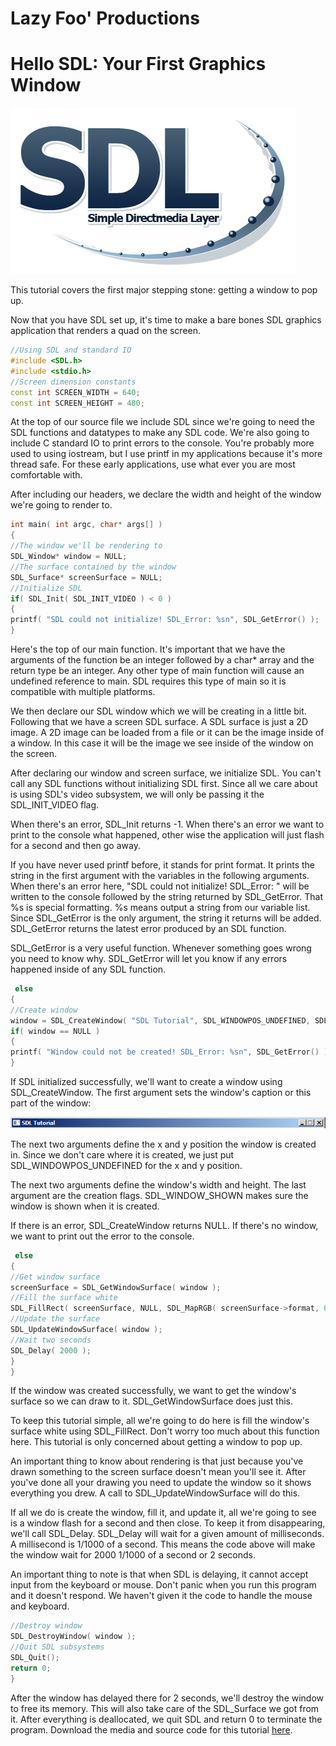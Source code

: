# Lazy Foo' Productions
# Hello SDL: Your First Graphics Window

![](images/preview.png)

This tutorial covers the first major stepping stone: getting a window to pop up.

Now that you have SDL set up, it's time to make a bare bones SDL graphics application that renders a quad on the screen.
```cpp
//Using SDL and standard IO
#include <SDL.h>
#include <stdio.h>
//Screen dimension constants
const int SCREEN_WIDTH = 640;
const int SCREEN_HEIGHT = 480;
```
At the top of our source file we include SDL since we're going to need the SDL functions and datatypes to make any SDL code. We're also going to include C standard IO to print errors
to the console. You're probably more used to using iostream, but I use printf in my applications because it's more thread safe. For these early applications, use what ever you are
most comfortable with.

After including our headers, we declare the width and height of the window we're going to render to.
```cpp
int main( int argc, char* args[] )
{
//The window we'll be rendering to
SDL_Window* window = NULL;
//The surface contained by the window
SDL_Surface* screenSurface = NULL;
//Initialize SDL
if( SDL_Init( SDL_INIT_VIDEO ) < 0 )
{
printf( "SDL could not initialize! SDL_Error: %sn", SDL_GetError() );
}
```

Here's the top of our main function. It's important that we have the arguments of the function be an integer followed by a char* array and the return type be an integer. Any other type of main function will cause an undefined reference to main. SDL requires this type of main so it is compatible with multiple platforms.

We then declare our SDL window which we will be creating in a little bit. Following that we have a screen SDL surface. A SDL surface is just a 2D image. A 2D image can be loaded from a file or it can be the image inside of a window. In this case it will be the image we see inside of the window on the screen.

After declaring our window and screen surface, we initialize SDL. You can't call any SDL functions without initializing SDL first. Since all we care about is using SDL's video subsystem, we will only be passing it the SDL_INIT_VIDEO flag.

When there's an error, SDL_Init returns -1\. When there's an error we want to print to the console what happened, other wise the application will just flash for a second and then go away.

If you have never used printf before, it stands for print format. It prints the string in the first argument with the variables in the following arguments. When there's an error here, "SDL could not initialize! SDL_Error: " will be written to the console followed by the string returned by SDL_GetError. That %s is special formatting. %s means output a string from our variable list. Since SDL_GetError is the only argument, the string it returns will be added. SDL_GetError returns the latest error produced by an SDL function.

SDL_GetError is a very useful function. Whenever something goes wrong you need to know why. SDL_GetError will let you know if any errors happened inside of any SDL function.

```cpp
 else
{
//Create window
window = SDL_CreateWindow( "SDL Tutorial", SDL_WINDOWPOS_UNDEFINED, SDL_WINDOWPOS_UNDEFINED, SCREEN_WIDTH, SCREEN_HEIGHT, SDL_WINDOW_SHOWN );
if( window == NULL )
{
printf( "Window could not be created! SDL_Error: %sn", SDL_GetError() );
}
```
If SDL initialized successfully, we'll want to create a window using SDL_CreateWindow. The first argument sets the window's caption or this part of the window:

![](images/caption.png)

The next two arguments define the x and y position the window is created in. Since we don't care where it is created, we just put SDL_WINDOWPOS_UNDEFINED for the x and y position.

The next two arguments define the window's width and height. The last argument are the creation flags. SDL_WINDOW_SHOWN makes sure the window is shown when it is created.

If there is an error, SDL_CreateWindow returns NULL. If there's no window, we want to print out the error to the console.
```cpp
 else
{
//Get window surface
screenSurface = SDL_GetWindowSurface( window );
//Fill the surface white
SDL_FillRect( screenSurface, NULL, SDL_MapRGB( screenSurface->format, 0xFF, 0xFF, 0xFF ) );
//Update the surface
SDL_UpdateWindowSurface( window );
//Wait two seconds
SDL_Delay( 2000 );
}
}
```
If the window was created successfully, we want to get the window's surface so we can draw to it. SDL_GetWindowSurface does just this.

To keep this tutorial simple, all we're going to do here is fill the window's surface white using SDL_FillRect. Don't worry too much about this function here. This tutorial is only concerned about getting a window to pop up.

An important thing to know about rendering is that just because you've drawn something to the screen surface doesn't mean you'll see it. After you've done all your drawing you need to update the window so it shows everything you drew. A call to SDL_UpdateWindowSurface will do this.

If all we do is create the window, fill it, and update it, all we're going to see is a window flash for a second and then close. To keep it from disappearing, we'll call SDL_Delay. SDL_Delay will wait for a given amount of milliseconds. A millisecond is 1/1000 of a second. This means the code above will make the window wait for 2000 1/1000 of a second or 2 seconds.

An important thing to note is that when SDL is delaying, it cannot accept input from the keyboard or mouse. Don't panic when you run this program and it doesn't respond. We haven't given it the code to handle the mouse and keyboard.
```cpp
//Destroy window
SDL_DestroyWindow( window );
//Quit SDL subsystems
SDL_Quit();
return 0;
}
```
After the window has delayed there for 2 seconds, we'll destroy the window to free its memory. This will also take care of the SDL_Surface we got from it. After everything is deallocated, we quit SDL and return 0 to terminate the program. Download the media and source code for this tutorial [here](zip/01_hello_SDL.zip).
